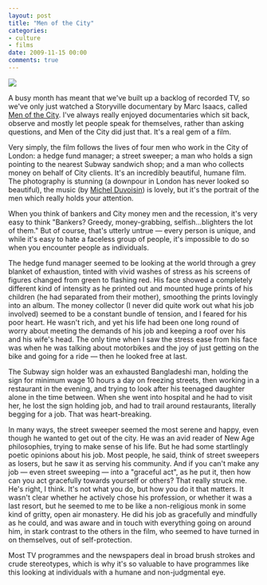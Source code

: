 ```yaml
---
layout: post
title: "Men of the City"
categories:
- culture
- films
date: 2009-11-15 00:00
comments: true
---
```


<p class="img-shadow"><img src="http://www.rousette.org.uk/images/uploads/men_of_the_city-20091115-144533.png" /></p>

<p style="clear:both;"></p>

<p>A busy month has meant that we've built up a backlog of recorded TV, so we've only just watched a Storyville documentary by Marc Isaacs, called <a href="http://www.bbc.co.uk/programmes/b00nnlk4">Men of the City</a>. I've always really enjoyed documentaries which sit back, observe and mostly let people speak for themselves, rather than asking questions, and Men of the City did just that. It's a real gem of a film.</p>

<p>Very simply, the film follows the lives of four men who work in the City of London: a hedge fund manager; a street sweeper; a man who holds a sign pointing to the nearest Subway sandwich shop; and a man who collects money on behalf of City clients. It's an incredibly beautiful, humane film. The photography is stunning (a downpour in London has never looked so beautiful), the music (by <a href="http://www.michelduvoisin.com/Site/Men_Of_The_City.html">Michel Duvoisin</a>) is lovely, but it's the portrait of the men which really holds your attention.</p>

<p>When you think of bankers and City money men and the recession, it's very easy to think "Bankers? Greedy, money-grabbing, selfish...blighters the lot of them." But of course, that's utterly untrue &mdash; every person is unique, and while it's easy to hate a faceless group of people, it's impossible to do so when you encounter people as individuals. </p>

<p>The hedge fund manager seemed to be looking at the world through a grey blanket of exhaustion, tinted with vivid washes of stress as his screens of figures changed from green to flashing red. His face showed a completely different kind of intensity as he printed out and mounted huge prints of his children (he had separated from their mother), smoothing the prints lovingly into an album. The money collector (I never did quite work out what his job involved) seemed to be a constant bundle of tension, and I feared for his poor heart. He wasn't rich, and yet his life had been one long round of worry about meeting the demands of his job and keeping a roof over his and his wife's head. The only time when I saw the stress ease from his face was when he was talking about motorbikes and the joy of just getting on the bike and going for a ride &mdash; then he looked free at last.</p>

<p>The Subway sign holder was an exhausted Bangladeshi man, holding the sign for minimum wage 10 hours a day on freezing streets, then working in a restaurant in the evening, and trying to look after his teenaged daughter alone in the time between. When she went into hospital and he had to visit her, he lost the sign holding job, and had to trail around restaurants, literally begging for a job. That was heart-breaking.</p>

<p>In many ways, the street sweeper seemed the most serene and happy, even though he wanted to get out of the city. He was an avid reader of New Age philosophies, trying to make sense of his life. But he had some startlingly poetic opinions about his job. Most people, he said, think of street sweepers as losers, but he saw it as serving his community. And if you can't make any job &mdash; even street sweeping &mdash; into a "graceful act", as he put it, then how can you act gracefully towards yourself or others? That really struck me. He's right, I think. It's not what you do, but how you do it that matters. It wasn't clear whether he actively chose his profession, or whether it was a last resort, but he seemed to me to be like a non-religious monk in some kind of gritty, open air monastery. He did his job as gracefully and mindfully as he could, and was aware and in touch with everything going on around him, in stark contrast to the others in the film, who seemed to have turned in on themselves, out of self-protection.</p>

<p>Most TV programmes and the newspapers deal in broad brush strokes and crude stereotypes, which is why it's so valuable to have programmes like this looking at individuals with a humane and non-judgmental eye.</p>




